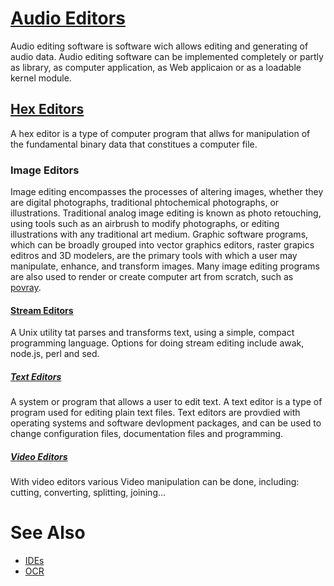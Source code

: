 # [Audio Editors](https://wiki.termux.com/wiki/Audio_Editors)
Audio editing software is software wich allows editing and generating of audio data. Audio editing software can be implemented completely or partly as library, as computer application, as Web applicaion or as a loadable kernel module.
## [Hex Editors](https://wiki.termux.com/wiki/Hex_Editors)
A hex editor is a type of computer program that allws for manipulation of the fundamental binary data that constitues a computer file.
### Image Editors
Image editing encompasses the processes of altering images, whether they are digital photographs, traditional phtochemical photographs, or illustrations. Traditional analog image editing is known as photo retouching, using tools such as an airbrush to modify photographs, or editing illustrations with any traditional art medium. Graphic software programs, which can be broadly grouped into vector graphics editors, raster grapics editros and 3D modelers, are the primary tools with which a user may manipulate, enhance, and transform images. Many image editing programs are also used to render or create computer art from scratch, such as [povray](https://github.com/termux/termux-packages/issues/202).
#### [Stream Editors](https://wiki.termux.com/wiki/Stream_Editors)
A Unix utility tat parses and transforms text, using a simple, compact programming language. Options for doing stream editing include awak, node.js, perl and sed.
##### [Text Editors](https://wiki.termux.com/wiki/Text_Editors)
A system or program that allows a user to edit text. A text editor is a type of program used for editing plain text files. Text editors are provdied with operating systems and software devlopment packages, and can be used to change configuration files, documentation files and programming.
##### [Video Editors](https://wiki.termux.com/wiki/Video_Editors)
With video editors various Video manipulation can be done, including: cutting, converting, splitting, joining…

# See Also

-   [IDEs](https://wiki.termux.com/wiki/IDEs "IDEs")
-   [OCR](https://wiki.termux.com/wiki/OCR "OCR")